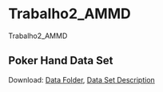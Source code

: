 # Trabalho2_AMMD
Trabalho2_AMMD

## Poker Hand Data Set 
Download: [Data Folder](https://archive.ics.uci.edu/ml/machine-learning-databases/poker/), [Data Set Description](https://archive.ics.uci.edu/ml/datasets/Poker+Hand)

